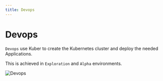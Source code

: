 ```yaml
---
title: Devops
---
```


# Devops

`Devops` use Kuber to create the Kubernetes cluster and deploy the needed Applications.

This is achieved in `Exploration` and `Alpha` environments.

![Devops](/_images/who/devops.svg "Devops")
